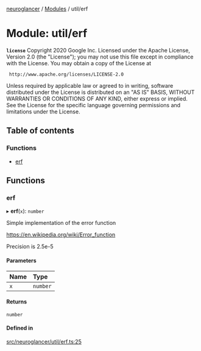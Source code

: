 [neuroglancer](../README.md) / [Modules](../modules.md) / util/erf

# Module: util/erf

**`license`**
Copyright 2020 Google Inc.
Licensed under the Apache License, Version 2.0 (the "License");
you may not use this file except in compliance with the License.
You may obtain a copy of the License at

     http://www.apache.org/licenses/LICENSE-2.0

Unless required by applicable law or agreed to in writing, software
distributed under the License is distributed on an "AS IS" BASIS,
WITHOUT WARRANTIES OR CONDITIONS OF ANY KIND, either express or implied.
See the License for the specific language governing permissions and
limitations under the License.

## Table of contents

### Functions

- [erf](util_erf.md#erf)

## Functions

### erf

▸ **erf**(`x`): `number`

Simple implementation of the error function

https://en.wikipedia.org/wiki/Error_function

Precision is 2.5e-5

#### Parameters

| Name | Type |
| :------ | :------ |
| `x` | `number` |

#### Returns

`number`

#### Defined in

[src/neuroglancer/util/erf.ts:25](https://github.com/ActiveBrainAtlas2/neuroglancer/blob/1beb5d34/src/neuroglancer/util/erf.ts#L25)
